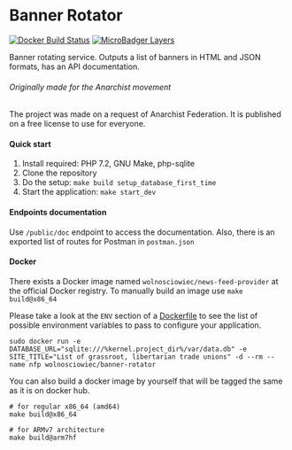 Banner Rotator
==============

[![Docker Build Status](https://img.shields.io/docker/build/wolnosciowiec/banner-rotator.svg)](https://hub.docker.com/r/wolnosciowiec/banner-rotator)
[![MicroBadger Layers](https://img.shields.io/microbadger/layers/wolnosciowiec/banner-rotator.svg)](https://github.com/Wolnosciowiec/banner-rotator)


Banner rotating service. Outputs a list of banners in HTML and JSON formats, has an API documentation.

###### Originally made for the Anarchist movement

The project was made on a request of Anarchist Federation. It is published on a free license to use for everyone.

#### Quick start

1. Install required: PHP 7.2, GNU Make, php-sqlite
2. Clone the repository
3. Do the setup: `make build setup_database_first_time`
4. Start the application: `make start_dev`

#### Endpoints documentation

Use `/public/doc` endpoint to access the documentation.
Also, there is an exported list of routes for Postman in `postman.json`
 
#### Docker

There exists a Docker image named `wolnosciowiec/news-feed-provider` at the official Docker registry.
To manually build an image use `make build@x86_64`

Please take a look at the `ENV` section of a [Dockerfile](./Dockerfile.x86_64) to see the list of possible environment variables to pass
to configure your application.

```
sudo docker run -e DATABASE_URL="sqlite:///%kernel.project_dir%/var/data.db" -e SITE_TITLE="List of grassroot, libertarian trade unions" -d --rm --name nfp wolnosciowiec/banner-rotator
```

You can also build a docker image by yourself that will be tagged the same as it is on docker hub.

```
# for regular x86_64 (amd64)
make build@x86_64

# for ARMv7 architecture
make build@arm7hf
```
